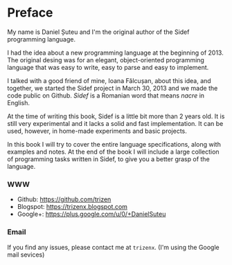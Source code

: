 # Preface

My name is Daniel Șuteu and I'm the original author of the Sidef programming language.

I had the idea about a new programming language at the beginning of 2013. The original desing was for an elegant, object-oriented programming language
that was easy to write, easy to parse and easy to implement.

I talked with a good friend of mine, Ioana Fălcușan, about this idea,
and together, we started the Sidef project in March 30, 2013 and we made the code public on Github. *Sidef* is a Romanian word that means *nacre* in English.

At the time of writing this book, Sidef is a little bit more than 2
years old. It is still very experimental and it lacks a solid and fast
implementation. It can be used, however, in home-made experiments and basic projects.

In this book I will try to cover the entire language specifications,
along with examples and notes. At the end of the book I will include a large collection of programming tasks written in Sidef, to give you a better grasp of the language.

### WWW
* Github: https://github.com/trizen
* Blogspot: https://trizenx.blogspot.com
* Google+: https://plus.google.com/u/0/+DanielȘuteu

### Email
If you find any issues, please contact me at `trizenx`. (I'm using the Google mail sevices)
